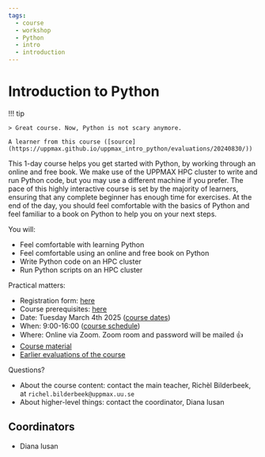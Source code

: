 ```yaml
---
tags:
  - course
  - workshop
  - Python
  - intro
  - introduction
---
```


# Introduction to Python

!!! tip

    > Great course. Now, Python is not scary anymore.

    A learner from this course ([source](https://uppmax.github.io/uppmax_intro_python/evaluations/20240830/))

This 1-day course helps you get started with Python,
by working through an online and free book.
We make use of the UPPMAX HPC cluster
to write and run Python code,
but you may use a different machine if you prefer.
The pace of this highly interactive course
is set by the majority of learners,
ensuring that any complete beginner
has enough time for exercises.
At the end of the day, you should feel comfortable with the basics
of Python and feel familiar to a book on Python to help you on your next steps.

You will:

- Feel comfortable with learning Python
- Feel comfortable using an online and free book on Python
- Write Python code on an HPC cluster
- Run Python scripts on an HPC cluster

Practical matters:

- Registration form: [here](https://uppmax.github.io/uppmax_intro_python/prereqs/)
- Course prerequisites: [here](https://uppmax.github.io/uppmax_intro_python/prereqs/)
- Date: Tuesday March 4th 2025 ([course dates](https://uppmax.github.io/uppmax_intro_python/course_dates/))
- When: 9:00-16:00 ([course schedule](https://uppmax.github.io/uppmax_intro_python/schedule/))
- Where: Online via Zoom. Zoom room and password will be mailed :+1:
- [Course material](https://uppmax.github.io/uppmax_intro_python/)
- [Earlier evaluations of the course](https://uppmax.github.io/uppmax_intro_python/evaluations/)

Questions?

- About the course content: contact the main teacher, Richèl Bilderbeek,
  at `richel.bilderbeek@uppmax.uu.se`
- About higher-level things: contact the coordinator, Diana Iusan

## Coordinators

- Diana Iusan

